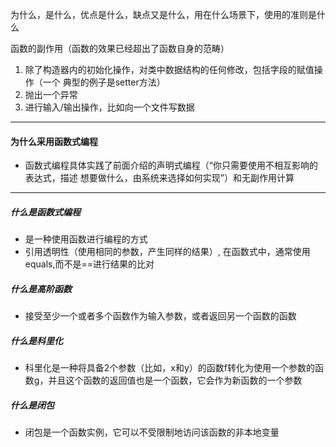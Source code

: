 为什么，是什么，优点是什么，缺点又是什么，用在什么场景下，使用的准则是什么

函数的副作用（函数的效果已经超出了函数自身的范畴）
1. 除了构造器内的初始化操作，对类中数据结构的任何修改，包括字段的赋值操作（一个 典型的例子是setter方法）
2. 抛出一个异常
3. 进行输入/输出操作，比如向一个文件写数据
------
#### 为什么采用函数式编程
-  函数式编程具体实践了前面介绍的声明式编程（“你只需要使用不相互影响的表达式，描述 想要做什么，由系统来选择如何实现”）和无副作用计算
------

##### 什么是函数式编程
- 是一种使用函数进行编程的方式
- 引用透明性（使用相同的参数，产生同样的结果）, 在函数式中，通常使用equals,而不是==进行结果的比对 
  
##### 什么是高阶函数
 -   接受至少一个或者多个函数作为输入参数，或者返回另一个函数的函数

##### 什么是科里化
-   科里化是一种将具备2个参数（比如，x和y）的函数f转化为使用一个参数的函数g，并且这个函数的返回值也是一个函数，它会作为新函数的一个参数

##### 什么是闭包
-   闭包是一个函数实例，它可以不受限制地访问该函数的非本地变量